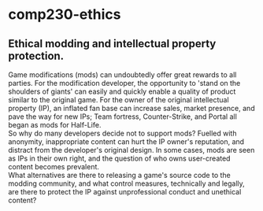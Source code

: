﻿# comp230-ethics

## Ethical modding and intellectual property protection.

Game modifications (mods) can undoubtedly offer great rewards to all parties.  For the modification developer, the opportunity to 'stand on the shoulders of giants' can easily and quickly enable a quality of product similar to the original game.  For the owner of the original intellectual property (IP), an inflated fan base can increase sales, market presence, and pave the way for new IPs; Team fortress, Counter-Strike, and Portal all began as mods for Half-Life.  
So why do many developers decide not to support mods?  Fuelled with anonymity, inappropriate content can hurt the IP owner's reputation, and distract from the developer's original design.  In some cases, mods are seen as IPs in their own right, and the question of who owns user-created content becomes prevalent.  
What alternatives are there to releasing a game's source code to the modding community, and what control measures, technically and legally, are there to protect the IP against unprofessional conduct and unethical content?  
